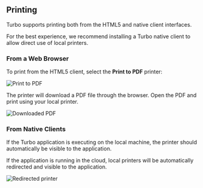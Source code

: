 ## Printing

Turbo supports printing both from the HTML5 and native client interfaces.

For the best experience, we recommend installing a Turbo native client to allow direct use of local printers.

### From a Web Browser

To print from the HTML5 client, select the **Print to PDF** printer:

![Print to PDF](https://hub.turbo.net/images/docs/print-to-pdf.png)

The printer will download a PDF file through the browser. Open the PDF and print using your local printer.

![Downloaded PDF](https://hub.turbo.net/images/docs/downloaded-pdf.png)

### From Native Clients

If the Turbo application is executing on the local machine, the printer should automatically be visible to the application.

If the application is running in the cloud, local printers will be automatically redirected and visible to the application.

![Redirected printer](https://hub.turbo.net/images/docs/redirected-printer.png)
